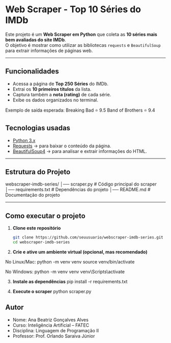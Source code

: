 # Web Scraper - Top 10 Séries do IMDb

Este projeto é um **Web Scraper em Python** que coleta as **10 séries mais bem avaliadas do site IMDb**.  
O objetivo é mostrar como utilizar as bibliotecas `requests` e `BeautifulSoup` para extrair informações de páginas web.

---

## Funcionalidades

- Acessa a página de **Top 250 Séries** do IMDb.
- Extrai os **10 primeiros títulos** da lista.
- Captura também a **nota (rating)** de cada série.
- Exibe os dados organizados no terminal.

Exemplo de saída esperada:
Breaking Bad ⭐ 9.5
Band of Brothers ⭐ 9.4


## Tecnologias usadas

- [Python 3.x](https://www.python.org/)
- [Requests](https://docs.python-requests.org/en/latest/) → para baixar o conteúdo da página.
- [BeautifulSoup4](https://www.crummy.com/software/BeautifulSoup/) → para analisar e extrair informações do HTML.
---

## Estrutura do Projeto

webscraper-imdb-series/
│── scraper.py # Código principal do scraper
│── requirements.txt # Dependências do projeto
│── README.md # Documentação do projeto


---

## Como executar o projeto

1. **Clone este repositório**  
   ```bash
   git clone https://github.com/seuusuario/webscraper-imdb-series.git
   cd webscraper-imdb-series

2. **Crie e ative um ambiente virtual (opcional, mas recomendado)**

No Linux/Mac:
python -m venv venv
source venv/bin/activate


No Windows:
python -m venv venv
venv\Scripts\activate

3. **Instale as dependências**
pip install -r requirements.txt


4. **Execute o scraper**
python scraper.py

## Autor

- Nome: Ana Beatriz Gonçalves Alves
- Curso: Inteligência Artificial – FATEC
- Disciplina: Linguagem de Programação II
- Professor: Prof. Orlando Saraiva Júnior

